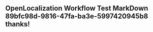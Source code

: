 <properties
ms.topic="hero-topic"
ms.test1="hero-topic"
ms.test2="test"/>


## OpenLocalization Workflow Test MarkDown 89bfc98d-9816-47fa-ba3e-5997420945b8 thanks!



<!--HONumber=Aug16_HO1-->


